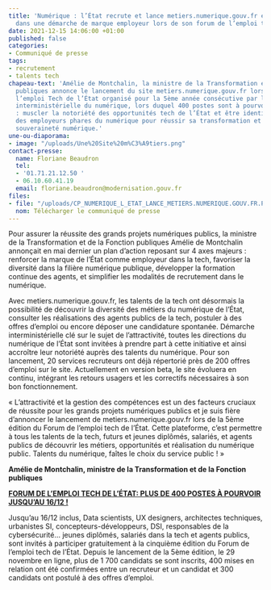 ```yaml
---
title: 'Numérique : l’État recrute et lance metiers.numerique.gouv.fr et s’engage
  dans une démarche de marque employeur lors de son forum de l’emploi tech'
date: 2021-12-15 14:06:00 +01:00
published: false
categories:
- Communiqué de presse
tags:
- recrutement
- talents tech
chapeau-text: 'Amélie de Montchalin, la ministre de la Transformation et de la Fonction
  publiques annonce le lancement du site metiers.numerique.gouv.fr lors du Forum de
  l’emploi Tech de l’État organisé pour la 5ème année consécutive par la direction
  interministérielle du numérique, lors duquel 400 postes sont à pourvoir. L’objectif
  : muscler la notoriété des opportunités tech de l’État et être identifié comme un
  des employeurs phares du numérique pour réussir sa transformation et garantir sa
  souveraineté numérique.'
une-ou-diaporama:
- image: "/uploads/Une%20Site%20m%C3%A9tiers.png"
contact-presse:
  name: Floriane Beaudron
  tel:
  - '01.71.21.12.50 '
  - 06.10.60.41.19
  email: floriane.beaudron@modernisation.gouv.fr
files:
- file: "/uploads/CP_NUMERIQUE_L_ETAT_LANCE_METIERS.NUMERIQUE.GOUV.FR.PDF"
  nom: Télécharger le communiqué de presse
---
```


Pour assurer la réussite des grands projets numériques publics, la ministre de la Transformation et de la Fonction publiques Amélie de Montchalin annonçait en mai dernier un plan d’action reposant sur 4 axes majeurs : renforcer la marque de l’État comme employeur dans la tech, favoriser la diversité dans la filière numérique publique, développer la formation continue des agents, et simplifier les modalités de recrutement dans le numérique.

Avec metiers.numerique.gouv.fr, les talents de la tech ont désormais la possibilité de découvrir la diversité des métiers du numérique de l’État, consulter les réalisations des agents publics de la tech, postuler à des offres d’emploi ou encore déposer une candidature spontanée. Démarche interministérielle clé sur le sujet de l’attractivité, toutes les directions du numérique de l’État sont invitées à prendre part à cette initiative et ainsi accroître leur notoriété auprès des talents du numérique. Pour son lancement, 20 services recruteurs ont déjà répertorié près de 200 offres d’emploi sur le site. Actuellement en version beta, le site évoluera en continu, intégrant les retours usagers et les correctifs nécessaires à son bon fonctionnement.

« L’attractivité et la gestion des compétences est un des facteurs cruciaux de réussite pour les grands projets numériques publics et je suis fière d’annoncer le lancement de metiers.numerique.gouv.fr lors de la 5ème édition du Forum de l’emploi tech de l’État. Cette plateforme, c’est permettre à tous les talents de la tech, futurs et jeunes diplômés, salariés, et agents publics de découvrir les métiers, opportunités et réalisation du numérique public. Talents du numérique, faîtes le choix du service public ! » 

**Amélie de Montchalin, ministre de la Transformation et de la Fonction publiques**

[**FORUM DE L’EMPLOI TECH DE L’ÉTAT: PLUS DE 400 POSTES À POURVOIR JUSQU’AU 16/12 !**](https://www.numerique.gouv.fr/espace-presse/numerique-letat-recrute-300-postes-lors-de-son-forum-de-lemploi-tech/)

Jusqu’au 16/12 inclus, Data scientists, UX designers, architectes techniques, urbanistes SI, concepteurs-développeurs, DSI, responsables de la cybersécurité… jeunes diplômés, salariés dans la tech et agents publics, sont invités à participer gratuitement à la cinquième édition du Forum de l’emploi tech de l’État. Depuis le lancement de la 5ème édition, le 29 novembre en ligne, plus de 1 700 candidats se sont inscrits, 400 mises en relation ont été confirmées entre un recruteur et un candidat et 300 candidats ont postulé à des offres d’emploi. 